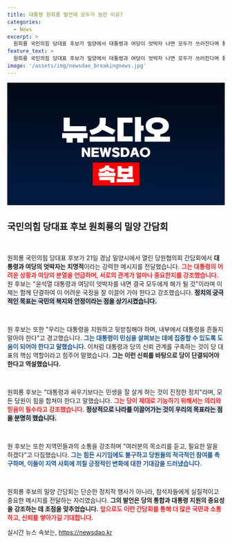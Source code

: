 ```yaml
---
title: 대통령 원희룡 발언에 모두가 놀란 이유?
categories:
  - News
excerpt: >
  원희룡 국민의힘 당대표 후보가 밀양에서 대통령과 여당이 엇박자 나면 모두가 쓰러진다며 통합과 신뢰의 중요성을 강조했습니다. 그는 당원들에게 민생을 지키기 위해 협력하자고 호소하며 지지를 당부했습니다.
feature_text: >
  원희룡 국민의힘 당대표 후보가 밀양에서 대통령과 여당이 엇박자 나면 모두가 쓰러진다며 통합과 신뢰의 중요성을 강조했습니다. 그는 당원들에게 민생을 지키기 위해 협력하자고 호소하며 지지를 당부했습니다.
image: '/assets/img/newsdao_breakingnews.jpg'
---
```


<p><img src="/assets/img/newsdao_breakingnews.jpg" alt="ontimetimes 속보" /></p>

<h2 data-ke-size="size26">국민의힘 당대표 후보 원희룡의 밀양 간담회</h2>

<p data-ke-size="size16">&nbsp;</p>

<p>원희룡 국민의힘 당대표 후보가 21일 경남 밀양시에서 열린 당원협의회 간담회에서 <strong>대통령과 여당의 엇박자는 치명적</strong>이라는 강력한 메시지를 전달했습니다. <b><span style="color: #ee2323;">그는 대통령의 어려운 상황과 여당의 분열을 언급하며, 서로의 관계가 얼마나 중요한지를 강조했습니다.</span></b> 원 후보는 "윤석열 대통령과 여당이 엇박자를 내면 결국 모두에게 해가 될 것"이라며 이제는 함께 단결하여 이 어려운 국정을 잘 이끌어 가야 한다고 강조했습니다. <b><span style="background-color: #21538527;">정치의 궁극적인 목표는 국민의 복지와 안정이라는 점을 상기시켰습니다.</span></b> </p>

<p data-ke-size="size16">&nbsp;</p>

<p>원 후보는 또한 "우리는 대통령을 지원하고 뒷받침해야 하며, 내부에서 대통령을 흔들지 말아야 한다"고 경고했습니다. <b><span style="color: #1a5490;">그는 대통령이 민심을 살펴보는 데에 집중할 수 있도록 도움이 되어야 한다고 말했습니다.</span></b> 이처럼 대통령과 당의 신뢰 관계를 구축하는 것이 당 대표의 핵심 역할이라고 힘주어 말했습니다. <b>그는 이런 신뢰를 바탕으로 당이 단결되어야 한다고 역설했습니다.</b></p>

<p data-ke-size="size16">&nbsp;</p>

<p>원희룡 후보는 "대통령과 싸우기보다는 민생을 잘 살게 하는 것이 진정한 정치"라며, 모든 당원이 힘을 합쳐야 한다고 말했습니다. <b><span style="color: #ee2323;">그는 당이 제대로 기능하기 위해서는 의리와 믿음이 필수라고 강조했습니다.</span></b> <b><span style="background-color: #21538527;">정상적으로 나라를 이끌어가는 것이 우리의 목표라는 점을 분명히 했습니다.</span></b></p>

<p data-ke-size="size16">&nbsp;</p>

<p>원 후보는 또한 지역민들과의 소통을 강조하며 "여러분의 목소리를 듣고, 필요한 말을 하겠다"고 다짐했습니다. <b><span style="color: #1a5490;">그는 힘든 시기임에도 불구하고 당원들의 적극적인 참여를 촉구하며, 이들이 지역 사회에 끼칠 긍정적인 변화에 대한 기대감을 드러냈습니다.</span></b> </p>

<p data-ke-size="size16">&nbsp;</p>

<p>원희룡 후보의 밀양 간담회는 단순한 정치적 행사가 아니라, 참석자들에게 실질적이고 중요한 메시지를 전달하는 자리였습니다. <b>그의 발언은 당의 통합과 대통령 지원의 중요성을 강조하는 데 초점을 맞추었습니다.</b> <b><span style="color: #ee2323;">앞으로도 이런 간담회를 통해 더 많은 국민과 소통하고, 신뢰를 쌓아가길 기대합니다.</span></b></p>
실시간 뉴스 속보는, <a href="https://newsdao.kr" rel="dofollow">https://newsdao.kr</a>


